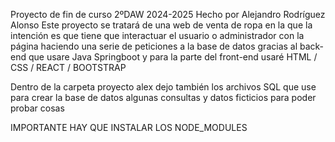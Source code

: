Proyecto de fin de curso 2ºDAW 2024-2025 Hecho por Alejandro Rodríguez Alonso Este proyecto se tratará de una web de venta de ropa en la que la intención es que tiene que interactuar el usuario o administrador con la página haciendo una serie de peticiones a la base de datos gracias al back-end que usare Java Springboot y para la parte del front-end usaré HTML / CSS / REACT / BOOTSTRAP

Dentro de la carpeta proyecto alex dejo también los archivos SQL que use para crear la base de datos algunas consultas y datos ficticios para poder probar cosas

IMPORTANTE HAY QUE INSTALAR LOS NODE_MODULES
